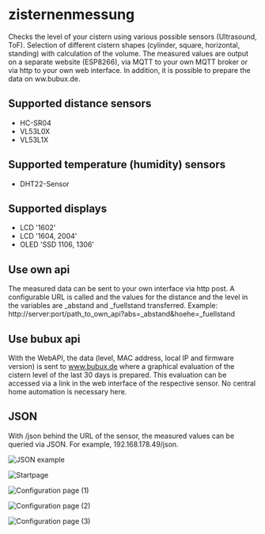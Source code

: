 # zisternenmessung
Checks the level of your cistern using various possible sensors (Ultrasound, ToF). 
Selection of different cistern shapes (cylinder, square, horizontal, standing) with calculation of the volume. The measured values are output on a separate website (ESP8266), via MQTT to your own MQTT broker or via http to your own web interface. In addition, it is possible to prepare the data on ww.bubux.de.

## Supported distance sensors

- HC-SR04
- VL53L0X
- VL53L1X

## Supported temperature (humidity) sensors

- DHT22-Sensor

## Supported displays

- LCD '1602'
- LCD '1604, 2004'
- OLED 'SSD 1106, 1306'

## Use own api

The measured data can be sent to your own interface via http post. A configurable URL is called and the values for the distance and the level in the variables are _abstand and _fuellstand transferred. Example: http://server:port/path_to_own_api?abs=_abstand&hoehe=_fuellstand

## Use bubux api

With the WebAPI, the data (level, MAC address, local IP and firmware version) is sent to www.bubux.de where a graphical evaluation of the cistern level of the last 30 days is prepared. This evaluation can be accessed via a link in the web interface of the respective sensor. No central home automation is necessary here.
  
## JSON
  
With /json behind the URL of the sensor, the measured values can be queried via JSON. For example, 192.168.178.49/json.

![JSON example](https://github.com/diefenbecker/zisternenmessung/blob/main/json.PNG?raw=true)
  

![Startpage](https://github.com/diefenbecker/zisternenmessung/blob/main/startseite.PNG?raw=true)

![Configuration page (1)](https://github.com/diefenbecker/zisternenmessung/blob/main/konfig1.PNG?raw=true)

![Configuration page (2)](https://github.com/diefenbecker/zisternenmessung/blob/main/konfig2.PNG?raw=true)

![Configuration page (3)](https://github.com/diefenbecker/zisternenmessung/blob/main/konfig3.PNG?raw=true)
